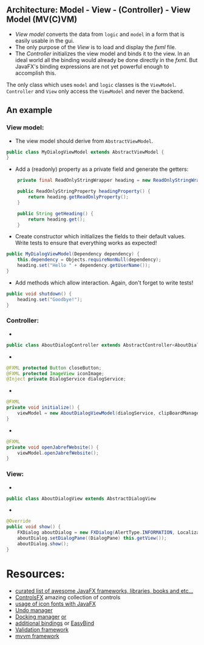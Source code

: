 ## Architecture: Model - View - (Controller) - View Model  (MV(C)VM)
- _View model_ converts the data from `logic` and `model` in a form that is easily usable in the gui.
- The only purpose of the _View_ is to load and display the _fxml_ file.
- The _Controller_ initializes the view model and binds it to the view. In an ideal world all the binding would already be done directly in the _fxml_. But JavaFX's binding expressions are not yet powerful enough to accomplish this.

The only class which uses `model` and `logic` classes is the `ViewModel`. `Controller` and `View` only access the `ViewModel` and never the backend.  

## An example
### View model:
- The view model should derive from `AbstractViewModel`.
````java
public class MyDialogViewModel extends AbstractViewModel {
}
````
- Add a (readonly) property as a private field and generate the getters:
````java
    private final ReadOnlyStringWrapper heading = new ReadOnlyStringWrapper();

    public ReadOnlyStringProperty headingProperty() {
        return heading.getReadOnlyProperty();
    }

    public String getHeading() {
        return heading.get();
    }
````
- Create constructor which initializes the fields to their default values. Write tests to ensure that everything works as expected!
````java
public MyDialogViewModel(Dependency dependency) {
    this.dependency = Objects.requireNonNull(dependency);
    heading.set("Hello " + dependency.getUserName());
}
````
- Add methods which allow interaction. Again, don't forget to write tests!
````java
public void shutdown() {
    heading.set("Goodbye!");
}
````
### Controller:
- 
````java
public class AboutDialogController extends AbstractController<AboutDialogViewModel>
````
- 
````java
@FXML protected Button closeButton;
@FXML protected ImageView iconImage;
@Inject private DialogService dialogService;
````
- 
````java
@FXML
private void initialize() {
    viewModel = new AboutDialogViewModel(dialogService, clipBoardManager, buildInfo);
}
````
- 
````java
@FXML
private void openJabrefWebsite() {
    viewModel.openJabrefWebsite();
}
````

### View:
- 
````java
public class AboutDialogView extends AbstractDialogView
````
- 
````java
@Override
public void show() {
    FXDialog aboutDialog = new FXDialog(AlertType.INFORMATION, Localization.lang("About JabRef"));
    aboutDialog.setDialogPane((DialogPane) this.getView());
    aboutDialog.show();
}
````

# Resources:
- [curated list of awesome JavaFX frameworks, libraries, books and etc...](https://github.com/mhrimaz/AwesomeJavaFX)
- [ControlsFX](http://fxexperience.com/controlsfx/features/) amazing collection of controls
- [usage of icon fonts with JavaFX](http://aalmiray.github.io/ikonli/#_javafx) 
- [Undo manager](https://github.com/TomasMikula/UndoFX)
- [Docking manager](https://github.com/alexbodogit/AnchorFX) [or](https://github.com/RobertBColton/DockFX)
- [additional bindings](https://github.com/lestard/advanced-bindings) or [EasyBind](https://github.com/TomasMikula/EasyBind)
- [Validation framework](https://github.com/sialcasa/mvvmFX/wiki/Validation)
- [mvvm framework](https://github.com/sialcasa/mvvmFX/wiki)